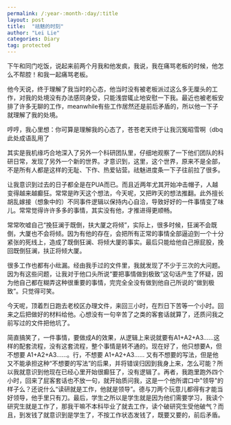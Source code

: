 ```yaml
---
permalink: /:year-:month-:day/:title
layout: post
title:  "祛魅的时刻"
author: "Lei Lie"
categories: Diary
tag: protected
---
```


下午和同门吃饭，说起来前两个月我和他发疯，我说，我在痛骂老板的时候，他怎么不帮腔！和我一起痛骂老板。

他今天说，终于理解了我当时的心态，他当时没有被老板派过这么多无厘头的工作，对我的处境没有办法感同身受，只能浅尝辄止地安慰一下我。最近也被老板安排了许多无聊的工作，meanwhile有些工作居然还是前后矛盾的，所以他一下子就理解了我的处境。

哼哼，我心里想：你可算是理解我的心态了，苍苍老天终于让我沉冤昭雪啊（dbq此处成语乱用了

其实是我机缘巧合地深入了另外一个科研团队里，仔细地观察了一下他们团队的科研日常，发现了另外一个新的世界。才意识到，这里，这个世界，原来不是全部，不是所有人都是这样的无耻、下作、热爱钻营。祛魅进度条一下子往前拉了很多。

让我意识到过去的日子都全是在PUA而已。而且近两年尤其开始冲击帽子，人越变得越来越癫狂。常常是昨天这个想法，今天呢，又把昨天的想法推翻。此外擅长胡乱嫁接（想象中的）不同事件逻辑以保持内心自洽，导致好好的一件事情变了味儿。常常觉得许许多多的事情，其实没有他，才推进得更顺畅。

常常吹嘘自己“挽狂澜于既倒，扶大厦之将倾”，实际上，很多时候，狂澜不会既倒，大厦也不会将倾。因为有他的存在，会把所有正常的事情全部逼迫到一个十分紧张的死线上，造成了既倒狂澜、将倾大厦的事实。最后只能给他自己擦屁股，挽回既倒狂澜，扶正将倾大厦。

很多工作也都有小纰漏。经由我手过的文件里，我就发现了不少于三次的大问题。因为有这些问题，让我对于他口头所说“要把事情做到极致”这句话产生了怀疑，因为他自己都在糊弄这种很重要的事情，完完全全没有做到他自己所说的“做到极致”。只觉得可笑。

今天呢，顶着烈日跑去老校区办理文件，来回三小时，在烈日下苦等一个小时。回来之后把做好的材料给他。心想没有一句辛苦了之类的客套话就算了，还质问我之前写过的文件把他坑了。

简直搞笑了，一件事情，要做成A的效果，从逻辑上来说就要有A1+A2+A3......这样的配套流程，没有这套流程，整个事情是转不通的。现在好了，他只想要A，但不想要 A1+A2+A3......。行，不想要 A1+A2+A3...... 又有不想要的写法，但是他又不能承担这种“不想要的写法”的后果，并将错误归因到我身上来，怎么可能？所以我就意识到他现在已经心里开始很癫狂了，没有逻辑了。再者，我跑里跑外四个小时，回来了屁客套话也不放一句，就开始质问我，这是一个他所谓口中"领导"的样子么？还说什么“读研就是工作，他就是领导”。德与刀两个玩意儿都得有才能当好领导，他手里只有刀。最后，学生之所以是学生就是因为他们需要学习，我读个研究生就是工作了，那我干嘛不本科毕业了就去工作，读个破研究生受他破气？而且，到发钱了就意识到是学生了，不按工作状态发钱了，既要又要的，前后矛盾。


